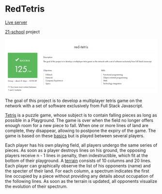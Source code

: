 

# RedTetris

[Live server](https://red-tetris-project.herokuapp.com/)

[21-school](https://21-school.ru/) project

![img.png](img.png)

The goal of this project is to develop a multiplayer tetris game on the network with a set of software exclusively
from Full Stack Javascript.

[Tetris](https://en.wikipedia.org/wiki/Tetris) is a puzzle game, whose subject is to contain falling pieces
as  long as possible in a Playground. The game is over when the field no longer offers enough
room for a new piece to fall. When one or more lines of land are complete, they disappear,
allowing to postpone the expiry of the game.
The game is based on these [basics](https://harddrop.com/wiki/Tetris_Wiki) but is played between several
players.

Each player has his own playing field, all players undergo the same series of pieces.
As soon as a player destroys lines on his ground, the opposing players receive n - 1 lines
in penalty, then indestructible, which fit at the bottom of their playground.
A [terrain](https://en.wikipedia.org/wiki/Tetromino) consists of 10 columns and 20 lines. Each player can
graphically observe the list of his opponents (name) and the specter of their land. For each column, a spectrum
indicates the first line occupied by a piece without providing any details about occupation
of the following lines. As soon as the terrain is updated, all opponents visualize the
evolution of their spectrum.

